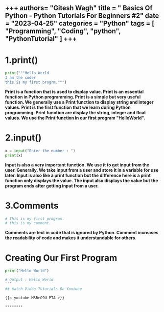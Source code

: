 +++
authors= "Gitesh Wagh"
title = " Basics Of Python - Python Tutorials For Beginners #2"
date = "2023-04-25"
categories = "Python"
tags = [
  "Programming", 
  "Coding",
  "python",
  "PythonTutorial"
]
+++
--------------
# 1.print()
````python
print("""Hello World
I am the coder
this is my first progrm.""")
````

**Print is a function that is used to display value. Print is an essential function in Python programming. Print is a simple but very useful function. We generally use a Print function to display string and integer values. Print is the first function that we learn during Python programming. Print function are display the string, integer and float values. We use the Print function in our first program "HelloWorld".**

# 2.input()
````python
x = input("Enter the number : ")
print(x) 
````

**Input is also a very important function. We use it to get input from the user. Generally, We take input from a user and store it in a variable for use later.  Input is also like a print function but the difference here is a print function only displays the value. The input also displays the value but the program ends after getting input from a user.**

# 3.Comments
```python
# This is my first program.
# this is my comment.
```

**Comments are text in code that is ignored by Python. Comment increases the readability of code and makes it understandable for others.**

# Creating Our First Program
````python
print("Hello World")

# Output : Hello World
```
## Watch Video Tutorials On Youtube

{{< youtube MSReO9U-PTA >}}

********
